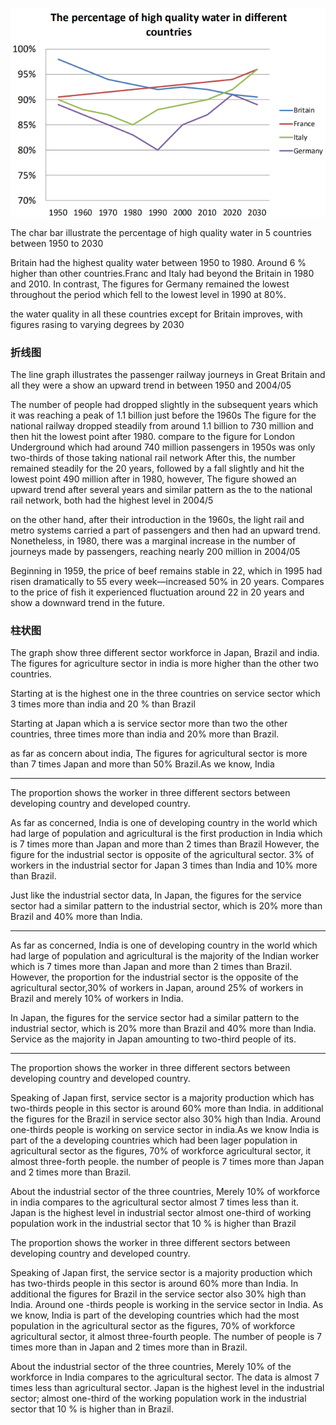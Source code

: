 
![The percentage of high quality water in different counties](Axiaozuowen.png)

The char bar illustrate the percentage of high quality water in 5 countries between 1950 to 2030

Britain had the highest quality water between 1950 to 1980. Around 6 % higher than other countries.Franc and Italy had beyond the Britain in 1980 and 2010. In contrast, The figures for Germany remained the lowest throughout the period which fell to the lowest level in 1990 at 80%.



the water quality in all these countries except for Britain improves, with figures rasing to varying degrees by 2030


### 折线图
The line graph illustrates the  passenger railway journeys in Great Britain and all they were a show an upward trend in between 1950 and 2004/05

The number of people had dropped slightly in the subsequent years which it was reaching a peak of 1.1 billion just before the 1960s
The figure for the national railway dropped steadily from around 1.1 billion to 730 million and then hit the lowest point after 1980. compare to the figure for London Underground which had around 740 million passengers in 1950s was only two-thirds of those taking national rail network After this, the number remained steadily for the 20 years, followed by a fall slightly and hit the lowest point 490 million after in 1980, however, The figure showed an upward trend after several years and similar pattern as the to the national rail network, both had the highest level in 2004/5

on the other hand, after their introduction in the 1960s, the light rail and metro systems carried a part of passengers and then had an upward trend. Nonetheless, in  1980, there was a marginal increase in the number of journeys made by passengers, reaching nearly 200 million in 2004/05

Beginning in 1959, the price of beef remains stable in 22, which in 1995 had risen dramatically to 55 every week—increased 50% in 20 years. Compares to the price of fish it experienced fluctuation around 22 in 20 years and show a downward trend in the future.


### 柱状图
The graph show three different sector workforce in Japan, Brazil and india. The figures for agriculture sector in india is more higher than the other two countries.

Starting at is the highest one in the three countries on service sector which 3 times more than india and 20 % than Brazil

Starting at Japan which a is service sector more than two the other countries, three times more than india and 20% more than Brazil.

as far as concern about india, The figures for agricultural sector is more than 7 times
Japan and more than 50% Brazil.As we know, India

----
The proportion shows the worker in three different sectors between 
developing country and developed country.

As far as concerned, India is one of developing country in the world which had large of population and agricultural is the first production in India which is 7 times more than Japan and more than 2 times than Brazil However, the figure for the industrial sector is opposite of the agricultural sector. 3% of workers in the industrial sector for Japan 3 times than India and 10% more than Brazil. 

Just like the industrial sector data, In Japan, the figures for the service sector had a similar pattern to the industrial sector, which is 20% more than Brazil and 40% more than India.

----

As far as concerned, India is one of developing country in the world which had large of population and agricultural is the majority of the Indian worker which is 7 times more than Japan and more than 2 times than Brazil. However, the proportion for the industrial sector is the opposite of the agricultural sector,30% of workers in Japan, around 25% of workers in Brazil and merely 10% of workers in India. 

In Japan, the figures for the service sector had a similar pattern to the industrial sector, which is 20% more than Brazil and 40% more than India. Service as the majority in Japan amounting to two-third people of its.

---- 

The proportion shows the worker in three different sectors between 
developing country and developed country.

Speaking of Japan first, service sector is a majority production which has two-thirds 
people in this sector is around 60% more than India. in additional the figures for the Brazil in service sector also 30% high than India. Around one-thirds people is working on service sector in india.As we know India is part of the a developing countries which had been lager population in agricultural sector as the figures, 70% of workforce agricultural sector, it almost three-forth people. the number of people is 7 times more than Japan and 2 times more than Brazil.

About the industrial sector of the three countries, Merely 10% of workforce in india compares to the agricultural sector almost 7 times less than it. Japan is the highest level in industrial sector almost one-third of working population work in the industrial sector that 10 % is higher than Brazil


The proportion shows the worker in three different sectors between developing country and developed country.

Speaking of Japan first, the service sector is a majority production which has two-thirds people in this sector is around 60% more than India. In additional the figures for Brazil in the service sector also 30% high than India. Around one -thirds people is working in the service sector in India. As we know, India is part of the developing countries which had the most population in the agricultural sector as the figures, 70% of workforce agricultural sector, it almost three-fourth people. The number of people is 7 times more than in Japan and 2 times more than in Brazil.

About the industrial sector of the three countries, Merely 10% of the workforce in India compares to the agricultural sector. The data is almost 7 times less than agricultural sector. Japan is the highest level in the industrial sector; almost one-third of the working population work in the industrial sector that 10 % is higher than in Brazil.